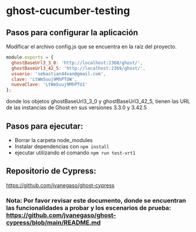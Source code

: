 # ghost-cucumber-testing

## Pasos para configurar la aplicación

Modificar el archivo config.js que se encuentra en la raíz del proyecto. 

```javascript
module.exports = {
  ghostBaseUrl3_3_0: 'http://localhost:2368/ghost/',
  ghostBaseUrl3_42_5: 'http://localhost:2369/ghost/',
  usuario: 'sebastian44van@gmail.com',
  clave: 'LtWmSuuj9MhPTUW',
  nuevaClave: 'LtWmSuuj9MhPTU1'
};
```

donde los objetos ghostBaseUrl3_3_0 y ghostBaseUrl3_42_5, tienen las URL de las instancias de Ghost en sus versiones 3.3.0 y 3.42.5

## Pasos para ejecutar:

- Borrar la carpeta node_modules
- Instalar dependencias con `npm install`
- ejecutar utilizando el comando `npm run test-vrt1`


## Repositorio de Cypress:

https://github.com/jvanegaso/ghost-cypress

### Nota: Por favor revisar este documento, donde se encuentran las funcionalidades a probar y los escenarios de prueba: https://github.com/jvanegaso/ghost-cypress/blob/main/README.md

